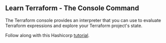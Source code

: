 ## Learn Terraform - The Console Command

The Terraform console provides an interpreter that you can use to evaluate
Terraform expressions and explore your Terraform project's state.

Follow along with this Hashicorp [tutorial](https://developer.hashicorp.com/terraform/tutorials/cli/console).
